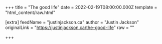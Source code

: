 
+++
title = "The good life"
date = 2022-02-19T08:00:00.000Z
template = "html_content/raw.html"

[extra]
feedName = "justinjackson.ca"
author = "Justin Jackson"
originalLink = "https://justinjackson.ca/the-good-life"
raw = ""

+++

